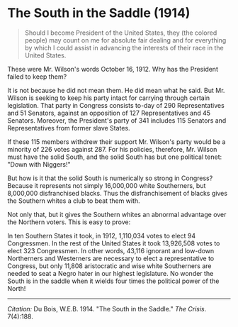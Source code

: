 <!--
title:   The South in the Saddle
author:  Du Bois, W.E.B.
journal: The Crisis
year:    1914
volume:  7
issue:   4
pages:   188
-->

# The South in the Saddle (1914)

> Should I become President of the United States, they (the colored
people) may count on me for absolute fair dealing and for everything by
which I could assist in advancing the interests of their race in the
United States.

These were Mr. Wilson's words October 16, 1912. Why has the President failed to keep them?

It is not because he did not mean them. He did mean what he said. But
Mr. Wilson is seeking to keep his party intact for carrying through
certain legislation. That party in Congress consists to-day of 290
Representatives and 51 Senators, against an opposition of 127
Representatives and 45 Senators. Moreover, the President's party of 341
includes 115 Senators and Representatives from former slave States.

If these 115 members withdrew their support Mr. Wilson's party would be
a minority of 226 votes against 287. For his policies, therefore, Mr.
Wilson must have the solid South, and the solid South has but one
political tenet: "Down with Niggers!"

But how is it that the solid South is numerically so strong in Congress?
Because it represents not simply 16,000,000 white Southerners, but 8,000,000 disfranchised blacks. Thus the disfranchisement of blacks gives
the Southern whites a club to beat them with.

Not only that, but it gives the Southern whites an abnormal advantage
over the Northern voters. This is easy to prove:

In ten Southern States it took, in 1912, 1,110,034 votes to elect 94
Congressmen. In the rest of the United States it took 13,926,508 votes
to elect 323 Congressmen. In other words, 43,116 ignorant and low-down
Northerners and Westerners are necessary to elect a representative to
Congress, but only 11,808 aristocratic and wise white Southerners are
needed to seat a Negro hater in our highest legislature. No wonder the
South is in the saddle when it wields four times the political power of the North!

______________
*Citation:* Du Bois, W.E.B. 1914. "The South in the Saddle." *The Crisis*. 7(4):188.